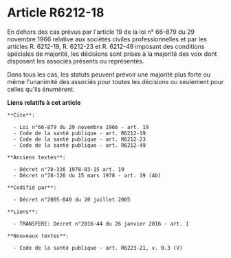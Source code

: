 # Article R6212-18

En dehors des cas prévus par l'article 19 de la loi n° 66-879 du 29 novembre 1966 relative aux sociétés civiles
professionnelles et par les articles R. 6212-19, R. 6212-23 et R. 6212-49 imposant des conditions spéciales de majorité, les
décisions sont prises à la majorité des voix dont disposent les associés présents ou représentés. 

Dans tous les cas, les statuts peuvent prévoir une majorité plus forte ou même l'unanimité des associés pour toutes les
décisions ou seulement pour celles qu'ils énumèrent.

**Liens relatifs à cet article**

	**Cite**:

	  - Loi n°66-879 du 29 novembre 1966 - art. 19
	  - Code de la santé publique - art. R6212-19
	  - Code de la santé publique - art. R6212-23
	  - Code de la santé publique - art. R6212-49

	**Anciens textes**:

	  - Décret n°78-326 1978-03-15 art. 19
	  - Décret n°78-326 du 15 mars 1978 - art. 19 (Ab)

	**Codifié par**:

	  - Décret n°2005-840 du 20 juillet 2005

	**Liens**:

	  - TRANSFERE: Décret n°2016-44 du 26 janvier 2016 - art. 1

	**Nouveaux textes**:

	  - Code de la santé publique - art. R6223-21, v. 0.3 (V)
